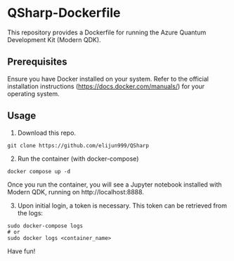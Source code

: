 # QSharp-Dockerfile

This repository provides a Dockerfile for running the Azure Quantum Development Kit (Modern QDK).

## Prerequisites

Ensure you have Docker installed on your system. Refer to the official installation instructions (https://docs.docker.com/manuals/) for your operating system.

## Usage

1. Download this repo.
```
git clone https://github.com/elijun999/QSharp
```

2. Run the container (with docker-compose)
```
docker compose up -d
```
Once you run the container, you will see a Jupyter notebook installed with Modern QDK, running on http://localhost:8888.

3. Upon initial login, a token is necessary. This token can be retrieved from the logs:
```
sudo docker-compose logs
# or
sudo docker logs <container_name>
```


Have fun!
